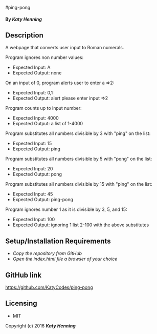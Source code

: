 #ping-pong

#### By _Katy Henning_

## Description

A webpage that converts user input to Roman numerals.

Program ignores non number values:
* Expected Input: A
* Expected Output: none

On an input of 0, program alerts user to enter a =>2:
* Expected Input: 0,1
* Expected Output: alert please enter input =>2

Program counts up to input number:
* Expected Input: 4000
* Expected Output: a list of 1-4000

Program substitutes all numbers divisible by 3 with "ping" on the list:
* Expected Input: 15
* Expected Output: ping

Program substitutes all numbers divisible by 5 with "pong" on the list:
* Expected Input: 20  
* Expected Output: pong

Program substitutes all numbers divisible by 15 with "ping" on the list:
* Expected Input: 45
* Expected Output: ping-pong

Program ignores number 1 as it is divisible by 3, 5, and 15:
* Expected Input: 100
* Expected Output: ignoring 1 list 2-100 with the above substitutes


## Setup/Installation Requirements

* _Copy the repository from GitHub_
* _Open the index.html file a browser of your choice_

## GitHub link
https://github.com/KatyCodes/ping-pong

## Licensing

* MIT

Copyright (c) 2016 **_Katy Henning_**
